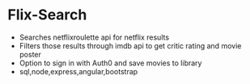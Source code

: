 
Flix-Search
===========
* Searches netflixroulette api for netflix results
* Filters those results through imdb api to get critic rating and movie poster
* Option to sign in with Auth0 and save movies to library
* sql,node,express,angular,bootstrap
